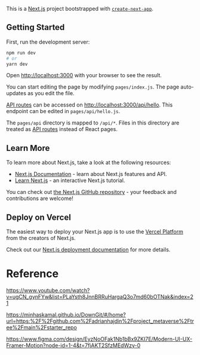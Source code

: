 This is a [Next.js](https://nextjs.org/) project bootstrapped with [`create-next-app`](https://github.com/vercel/next.js/tree/canary/packages/create-next-app).

## Getting Started

First, run the development server:

```bash
npm run dev
# or
yarn dev
```

Open [http://localhost:3000](http://localhost:3000) with your browser to see the result.

You can start editing the page by modifying `pages/index.js`. The page auto-updates as you edit the file.

[API routes](https://nextjs.org/docs/api-routes/introduction) can be accessed on [http://localhost:3000/api/hello](http://localhost:3000/api/hello). This endpoint can be edited in `pages/api/hello.js`.

The `pages/api` directory is mapped to `/api/*`. Files in this directory are treated as [API routes](https://nextjs.org/docs/api-routes/introduction) instead of React pages.

## Learn More

To learn more about Next.js, take a look at the following resources:

- [Next.js Documentation](https://nextjs.org/docs) - learn about Next.js features and API.
- [Learn Next.js](https://nextjs.org/learn) - an interactive Next.js tutorial.

You can check out [the Next.js GitHub repository](https://github.com/vercel/next.js/) - your feedback and contributions are welcome!

## Deploy on Vercel

The easiest way to deploy your Next.js app is to use the [Vercel Platform](https://vercel.com/new?utm_medium=default-template&filter=next.js&utm_source=create-next-app&utm_campaign=create-next-app-readme) from the creators of Next.js.

Check out our [Next.js deployment documentation](https://nextjs.org/docs/deployment) for more details.

# Reference

https://www.youtube.com/watch?v=ugCN_gynFYw&list=PLaYsth8JnnBRRuHargaQ3o7md60bOTNak&index=21

https://minhaskamal.github.io/DownGit/#/home?url=https:%2F%2Fgithub.com%2Fadrianhajdin%2Fproject_metaverse%2Ftree%2Fmain%2Fstarter_repo

https://www.figma.com/design/EyzNoOFak1Nb1bBx9ZKI7E/Modern-UI-UX-Framer-Motion?node-id=1-4&t=7fjAKT2SfzMEdWzy-0
